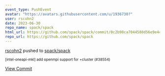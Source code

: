 ```yaml
---
event_type: PushEvent
avatar: "https://avatars.githubusercontent.com/u/1936730?"
user: rscohn2
date: 2023-06-30
repo_name: spack/spack
html_url: https://github.com/spack/spack/commit/0c2b98ca7044588d56e9e4c9c178f411b6dc15c1
repo_url: https://github.com/spack/spack
---
```


<a href='https://github.com/rscohn2' target='_blank'>rscohn2</a> pushed to <a href='https://github.com/spack/spack' target='_blank'>spack/spack</a>

<small>[intel-oneapi-mkl] add openmpi support for +cluster (#38554)</small>

<a href='https://github.com/spack/spack/commit/0c2b98ca7044588d56e9e4c9c178f411b6dc15c1' target='_blank'>View Commit</a>